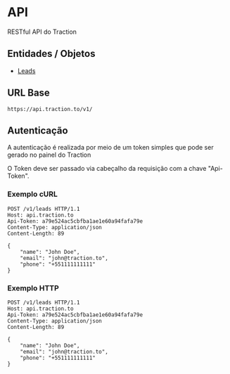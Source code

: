 # API

RESTful API do Traction

## Entidades / Objetos

* [Leads](leads)

## URL Base

```
https://api.traction.to/v1/
```

## Autenticação

A autenticação é realizada por meio de um token simples que pode ser gerado no painel do Traction

O Token deve ser passado via cabeçalho da requisição com a chave "Api-Token".


### Exemplo cURL
```curl
POST /v1/leads HTTP/1.1
Host: api.traction.to
Api-Token: a79e524ac5cbfba1ae1e60a94fafa79e
Content-Type: application/json
Content-Length: 89

{
    "name": "John Doe",
    "email": "john@traction.to",
    "phone": "+551111111111"
}
```

### Exemplo HTTP
```
POST /v1/leads HTTP/1.1
Host: api.traction.to
Api-Token: a79e524ac5cbfba1ae1e60a94fafa79e
Content-Type: application/json
Content-Length: 89

{
    "name": "John Doe",
    "email": "john@traction.to",
    "phone": "+551111111111"
}
```

